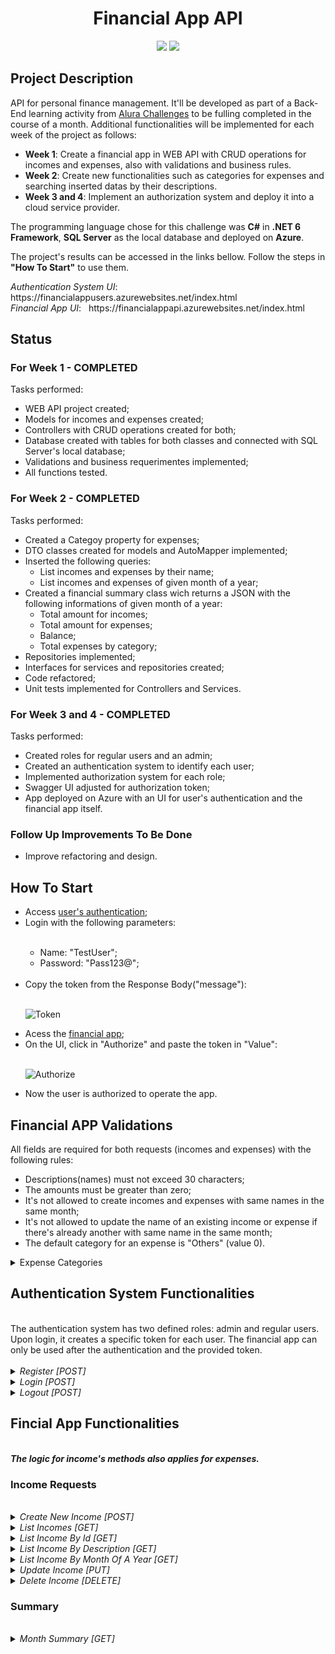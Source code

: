 <h1 align="center"> Financial App API </h1>
<p align="center">
<img src="https://img.shields.io/badge/STATUS-COMPLETED-green"/>
<img src="https://img.shields.io/badge/WEEK-4%20OF%204-9cf"/>
</p>

<h2>Project Description</h2>
<div>API for personal finance management. It'll be developed as part of a Back-End learning activity from <a href="https://www.alura.com.br/challengesr">Alura Challenges</a>
to be fulling completed in the course of a month. Additional functionalities will be implemented for each week of the project as follows:</div>
<p>
<ul>
  <li><b>Week 1</b>: Create a financial app in WEB API with CRUD operations for incomes and expenses, also with validations and business rules.</li>
  <li><b>Week 2</b>: Create new functionalities such as categories for expenses and searching inserted datas by their descriptions.</li>
  <li><b>Week 3 and 4</b>: Implement an authorization system and deploy it into a cloud service provider.</li>
</ul>
</p>
<div>The programming language chose for this challenge was <b>C#</b> in <b>.NET 6 Framework</b>, <b>SQL Server</b> as the local database and deployed on <b>Azure</b>.</div>
<p>
<div>The project's results can be accessed in the links bellow. Follow the steps in <b>"How To Start"</b> to use them.</div>
</p>
<p>
<div><i>Authentication System UI</i>: &nbsp https://financialappusers.azurewebsites.net/index.html</div
<div><i>Financial App UI</i>: &nbsp https://financialappapi.azurewebsites.net/index.html</div>
</p>
<h2>Status</h2>

<h3><b>For Week 1 - COMPLETED</b></h3>

Tasks performed:

  - WEB API project created;
  - Models for incomes and expenses created;
  - Controllers with CRUD operations created for both;
  - Database created with tables for both classes and connected with SQL Server's local database;
  - Validations and business requerimentes implemented;
  - All functions tested.
  
  <h3><b>For Week 2 - COMPLETED</b></h3>

Tasks performed:

  - Created a Categoy property for expenses;
  - DTO classes created for models and AutoMapper implemented;
  - Inserted the following queries:
    - List incomes and expenses by their name;
    - List incomes and expenses of given month of a year;
  - Created a financial summary class wich returns a JSON with the following informations of given month of a year:
    - Total amount for incomes;
    - Total amount for expenses;
    - Balance;
    - Total expenses by category;
  - Repositories implemented;
  - Interfaces for services and repositories created;
  - Code refactored;
  - Unit tests implemented for Controllers and Services.

 <h3><b>For Week 3 and 4 - COMPLETED</b></h3>

 Tasks performed:

  - Created roles for regular users and an admin;
  - Created an authentication system to identify each user;
  - Implemented authorization system for each role;
  - Swagger UI adjusted for authorization token;
  - App deployed on Azure with an UI for user's authentication and the financial app itself. 
  
  <h3><b>Follow Up Improvements To Be Done</b></h3>
  
  - Improve refactoring and design.
  
  <h2>How To Start</h2>
  
  <ul>
  <li>Access <a href="https://financialappusers.azurewebsites.net/index.html" target="_blank">user's authentication</a>;</li>
  <li>Login with the following parameters:</li>
  <br>
  <ul>
  <li>Name: "TestUser";</li>
  <li>Password: "Pass123@";</li>
  </ul>
  <br>
  <li>Copy the token from the Response Body("message"):</li>
  <br>
  
  ![Token](https://user-images.githubusercontent.com/105619459/186917418-27a51363-72d1-46bb-91b8-09d03987b2d3.jpg)
  
  <li>Acess the <a href="https://financialappapi.azurewebsites.net/index.html" target="_blank">financial app</a>;</li>
  <li>On the UI, click in "Authorize" and paste the token in "Value":</li>
  <br>
  
  ![Authorize](https://user-images.githubusercontent.com/105619459/186918762-a93b0908-1eed-4c1d-8d6f-4ee951ba74b0.jpg)
  
  <li>Now the user is authorized to operate the app.</li>
  </ul>  
  
  <h2>Financial APP Validations</h2>
  
  <div> All fields are required for both requests (incomes and expenses) with the following rules:<div>
  <p>
  <ul>
    <li>Descriptions(names) must not exceed 30 characters;</li>
    <li>The amounts must be greater than zero;</li>
    <li>It's not allowed to create incomes and expenses with same names in the same month;</li>
    <li>It's not allowed to update the name of an existing income or expense if there's already another with same name in the same month;</li>
    <li>The default category for an expense is "Others" (value 0).
  </ul>  
  </p>
  </div>
   <details>
  <summary>Expense Categories</summary>
   <div> The categories with the constante values associated to it are:
   <pre>  
        Others = 0,
        Food = 1,
        Health = 2,
        Housing = 3,
        Transportation = 4,
        Education = 5,
        Entertainment = 6,
        Unforeseen = 7  
  </pre>
   </details>
   
  <h2>Authentication System Functionalities</h2>
  <br>
  <div>The authentication system has two defined roles: admin and regular users. Upon login, it creates a specific token for each user. The financial app can only
  be used after the authentication and the provided token.</div>
  <br>
  
  <details>
  <summary><i>Register [POST]</i></summary>
  <div>Only the admin is allowed to register a new user, it requires the following parameters:<div>
  <pre>    
     {
      "username": "string",
      "email": "string",
      "password": "string",
      "rePassword": "string"
    }
  </pre>   
  <div>Repassword serves a double check</div>
  <br>
  </details>
  <details>
  <summary><i>Login [POST]</i></summary>
  <div>With a successfully registered user, a token is received after entering the username and password.<div>  
  <br>
  </details>
  <details>
  <summary><i>Logout [POST]</i></summary>
  <div>A simple logout feature allowing the user exit the system.<div>
  <br>
  </details>
  
  
  <h2>Fincial App Functionalities</h2>
  <br>
  <b><i>The logic for income's methods also applies for expenses.</b></i>
  
  <h3>Income Requests</h3>
  <br>
  <details>
  <summary><i>Create New Income [POST]</i></summary>
  <br>
  <div>An example of inputs for income.</div>
  <pre>
  {
    "incomeName": "Income's Description",
    "incomeAmount": "200.00",
    "incomeDate": "2022-07-23"  
  }
  </pre>    
  <div>If it's sucedded, it'll return Code 201 with the id for the data. For expense a category is specified:</div>
  <br>
  <pre>
  {
    "expenseName": "Expense's Description",
    "expenseAmount": "500.00",
    "expenseDate": "2022-08-03"  
    "category" : 2
  }
  </pre>   
  <div>If a validation requeriment is not met, it'll exhibit an error message:</div>
  <br>
  <pre>
  {
   "type": "https://tools.ietf.org/html/rfc7231#section-6.5.1",
  "title": "One or more validation errors occurred.",
  "status": 400,
  "traceId": "00-480b43326ddb8c203c36e615163711d6-46b12767cacfa5cb-00",
  "errors": {
    "incomeName": [
      "Income must have a description"
    ] 
  }
  </pre>
   <div>If there's an income with same name in the same month it'll show the following error message:</div>
  <pre>
  {
      Income with same name already exists in "MONTH"
  }
  </pre>
  </details>
  <details>
  <summary><i>List Incomes [GET]</i></summary>
  <br>
  <div>It'll simple return all the incomes avalaible. For example:</div>
  <pre> 
  {
    "incomeId": 1,
    "incomeName": "Gas",
    "incomeAmount": 200,
    "incomeDate": "2022-08-01T00:00:00"
  },
  
    {
      "incomeId": 2,
      "incomeName": "Food",
      "incomeAmount": 200,
      "incomeDate": "2022-08-01T00:00:00"
    }
  </pre>   
  </details>
  <details>
  <summary><i>List Income By Id [GET]</i></summary>
  <br>
  <div>Returns a income by its Id. If it exists in the databse, it'll return successfully as "Ok", otherwise it'll show a NotFound result: </div>
  <pre> 
  {
    Error: response status is 404
  }
  </pre>   
  </details>
   <details>
  <summary><i>List Income By Description [GET]</i></summary>
  <br>
  <div>Checks if a given string is contained in the income's description. If there're incomes meeting the requiriment the database, it'll return successfully as     "Ok" with a list of incomes: </div>
  <pre> 
  Description searched: "Salary";
  [
    {
      "incomeId": 1,
      "incomeName": "Salary",
      "incomeAmount": 2000,
      "incomeDate": "2022-08-13T01:09:53.255"
    },
    {
      "incomeId": 3,
      "incomeName": "Salary",
      "incomeAmount": 2000,
      "incomeDate": "2022-07-05T01:09:53.255"
    },
    {
      "incomeId": 5,
      "incomeName": "Salary",
      "incomeAmount": 2000,
      "incomeDate": "2022-06-05T01:09:53.255"
    }
  ]
  </pre>   
  <div>  Otherwise it'll show a NotFound result:</div>
    <pre> 
  {
    Error: response status is 404
  }
  </pre>
  </details>
   <details>
  <summary><i>List Income By Month Of A Year [GET]</i></summary>
  <br>
  <div>Returns incomes of a given month of a year. If there're incomes meeting the requiriment the database, it'll return successfully as "Ok": </div>  
  <pre> 
  Year searched: 2022;
  Month searched: 8;
  [
    {
      "incomeId": 1,
      "incomeName": "Salary",
      "incomeAmount": 2000,
      "incomeDate": "2022-08-13T01:09:53.255"
    },
    {
      "incomeId": 4,
      "incomeName": "Bank Deposit",
      "incomeAmount": 1000,
      "incomeDate": "2022-08-13T04:31:56.278"
    },
    {
      "incomeId": 6,
      "incomeName": "Market Share",
      "incomeAmount": 1000,
      "incomeDate": "2022-08-14T23:27:39.784"
    },
   ]
  </pre>
  <div>Otherwise it'll show a NotFound result: </div>
  <pre> 
  {
    Error: response status is 404
  }
  </pre>
  </details>
  <details>
  <summary><i>Update Income [PUT]</i></summary>
  <br>
  <div>First it will check if the target income exists. Then it'll check if the updated name respects the same rule as when you add the 
  income. If all criteria are met, targeted income will be updated with a NoContent response:</div>
  <pre>   
    Code 204  
  </pre> 
  <div>Otherwise it'll return a BadRequest if searched income is not found:</div>
   <pre>  
   Error: response status is 400
    "reasons": [
        {
          "message": "Income not found",
          "metadata": {}
        }  
     ]
   </pre> 
  <div>It'll also return a BadRequest if a name with same description already exists:</div>
    <pre> 
    Error: response status is 400
     "reasons": [
        {
          "message": "Income with same name already exists in August",
          "metadata": {}
        }
     ]
   </pre> 
  </details>
   <details>
  <summary><i>Delete Income [DELETE]</i></summary>
  <br>
  <div>First it will check if the target income exists (returns NotFound if not). If so, it'll delete target income with a NoContent response. </div> 
  <br>
  </details>
   <h3>Summary</h3>
   <br>
  <details>
  <summary><i>Month Summary [GET]</i></summary>
  <br>
  <div>It'll return the financial summary of a given month of a given year. For example:</div>
  <pre> 
  {
    "TotalIncome": 11000.0,
    "TotalExpense": 1300.0,
    "Balance": 9700.0,
    "ExpensesByCategory": [
        {
          "CategoryId": 1,
          "TotalCategoryIdExpense": 200.0
        },
        {
          "CategoryId": 4,
          "TotalCategoryIdExpense": 400.0
        },
        {
          "CategoryId": 6,  
          "TotalCategoryIdExpense": 700.0
        }
    ]
  }
  </pre>   
  <div>Notice a category will only be listed if it contains an expense.</div>
  </details>


